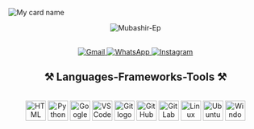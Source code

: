 ![My card name](https://cardivo.vercel.app/api?name=MUBASHIR-EP%20&description=Hi,%20Welcome%20To%20My%20Profile&image=https://avatars.githubusercontent.com/u/181055457?s=400&u=ef71753d5f95494abe8c0a5c4aa2927b930e245c&v=4&backgroundColor=%23e4f2f6&instagram=_mubasssh___&github=Mubashir-Ep)

<p align="center">
  <img src="https://komarev.com/ghpvc/?username=Mubashir-Ep&label=Visitors%20count&color=10d9c3&style=plastic" alt="Mubashir-Ep" />
</p>

<br>

<div align="center">
  <a href="mailto:ekmmubashir@gmail.com">
    <img src="https://img.shields.io/badge/Gmail-333333?style=for-the-badge&logo=gmail&logoColor=red" alt="Gmail"/>
  </a>
  <a href="https://wa.me/8111936574" target="_blank">
    <img src="https://img.shields.io/badge/whatsapp-008000?style=for-the-badge&logo=whatsapp&logoColor=white" alt="WhatsApp" />
  </a>
  <a href="https://instagram.com/_mubasssh__" target="_blank">
    <img src="https://img.shields.io/badge/instagram-E1306C?style=for-the-badge&logo=instagram&logoColor=white" alt="Instagram"/>
  </a>
</div>

<h2 align="center">⚒️ Languages-Frameworks-Tools ⚒️</h2>
<br/>
<div align="center">
  <img src="https://skillicons.dev/icons?i=html" height="40" alt="HTML logo" />
  <img src="https://skillicons.dev/icons?i=python" height="40" alt="Python logo" />
  <img src="https://skillicons.dev/icons?i=googlecloud" height="40" alt="Google Cloud logo" />
  <img src="https://skillicons.dev/icons?i=vscode" height="40" alt="VS Code logo" />
  <img src="https://skillicons.dev/icons?i=git" height="40" alt="Git logo" />
  <img src="https://skillicons.dev/icons?i=github" height="40" alt="GitHub logo" />
  <img src="https://skillicons.dev/icons?i=gitlab" height="40" alt="GitLab logo" />
  <img src="https://skillicons.dev/icons?i=linux" height="40" alt="Linux logo" />
  <img src="https://skillicons.dev/icons?i=ubuntu" height="40" alt="Ubuntu logo" />
  <img src="https://skillicons.dev/icons?i=windows" height="40" alt="Windows logo" />
</div>

<br/>


